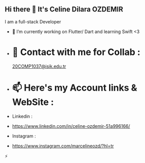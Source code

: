 ## Hi there 👋 It's Celine Dilara OZDEMIR

I am a full-stack Developer

- 🔭 I’m currently working on Flutter/ Dart and learning Swift <3

- # 💬 Contact with me for Collab : 
  20COMP1037@isik.edu.tr

- # 📫 Here's my Account links & WebSite : 
-  Linkedin : 
-   https://www.linkedin.com/in/celine-ozdemir-51a996166/
 
-  Instagram :
-    https://www.instagram.com/marcelineozd/?hl=tr
   
   ⚡ 
